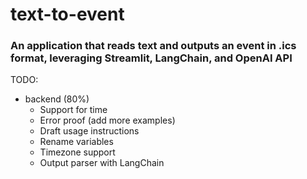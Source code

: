 # text-to-event
### An application that reads text and outputs an event in .ics format, leveraging Streamlit, LangChain, and OpenAI API

TODO:
  - backend (80%) 
    - Support for time
    - Error proof (add more examples)
    - Draft usage instructions
    - Rename variables
    - Timezone support
    - Output parser with LangChain
    